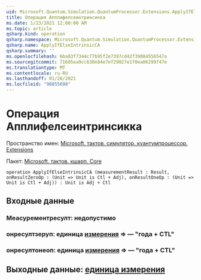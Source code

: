 ```yaml
---
uid: Microsoft.Quantum.Simulation.QuantumProcessor.Extensions.ApplyIfElseIntrinsicCA
title: Операция Апплифелсеинтринсикка
ms.date: 1/23/2021 12:00:00 AM
ms.topic: article
qsharp.kind: operation
qsharp.namespace: Microsoft.Quantum.Simulation.QuantumProcessor.Extensions
qsharp.name: ApplyIfElseIntrinsicCA
qsharp.summary: ''
ms.openlocfilehash: 6ba83f7344c77b95f2e7397cd42f39884556547a
ms.sourcegitcommit: 71605ea9cc630e84e7ef29027e1f0ea06299747e
ms.translationtype: MT
ms.contentlocale: ru-RU
ms.lasthandoff: 01/26/2021
ms.locfileid: "98855698"
---
```

# <a name="applyifelseintrinsicca-operation"></a>Операция Апплифелсеинтринсикка

Пространство имен: [Microsoft. тактов. симулятор. куантумпроцессор. Extensions](xref:Microsoft.Quantum.Simulation.QuantumProcessor.Extensions)

Пакет: [Microsoft. тактов. кшарп. Core](https://nuget.org/packages/Microsoft.Quantum.QSharp.Core)




```qsharp
operation ApplyIfElseIntrinsicCA (measurementResult : Result, onResultZeroOp : (Unit => Unit is Ctl + Adj), onResultOneOp : (Unit => Unit is Ctl + Adj)) : Unit is Adj + Ctl
```


## <a name="input"></a>Входные данные

### <a name="measurementresult--__invalidresult__"></a>Меасурементресулт: __недопустимо <Result>__




### <a name="onresultzeroop--unit--unit--is-adj--ctl"></a>онресултзеруп: единица [измерения](xref:microsoft.quantum.lang-ref.unit) => [](xref:microsoft.quantum.lang-ref.unit) — "года + CTL"




### <a name="onresultoneop--unit--unit--is-adj--ctl"></a>онресултонеоп: единица [измерения](xref:microsoft.quantum.lang-ref.unit) => [](xref:microsoft.quantum.lang-ref.unit) — "года + CTL"





## <a name="output--unit"></a>Выходные данные: [единица измерения](xref:microsoft.quantum.lang-ref.unit)

